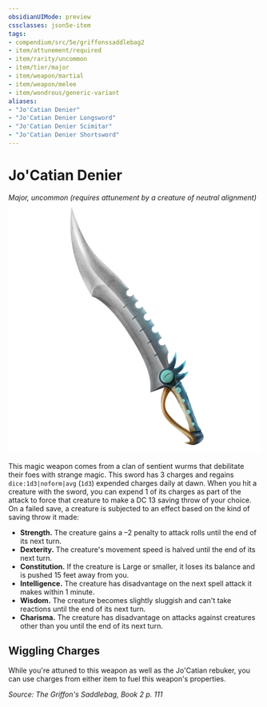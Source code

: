 ```yaml
---
obsidianUIMode: preview
cssclasses: json5e-item
tags:
- compendium/src/5e/griffonssaddlebag2
- item/attunement/required
- item/rarity/uncommon
- item/tier/major
- item/weapon/martial
- item/weapon/melee
- item/wondrous/generic-variant
aliases: 
- "Jo'Catian Denier"
- "Jo'Catian Denier Longsword"
- "Jo'Catian Denier Scimitar"
- "Jo'Catian Denier Shortsword"
---
```

# Jo'Catian Denier
*Major, uncommon (requires attunement by a creature of neutral alignment)*  
![](https://raw.githubusercontent.com/TheGiddyLimit/homebrew-img/main/img/GriffonsSaddlebag2/Items/JoCatian-Denier.webp#right)  


This magic weapon comes from a clan of sentient wurms that debilitate their foes with strange magic. This sword has 3 charges and regains `dice:1d3|noform|avg` (`1d3`) expended charges daily at dawn. When you hit a creature with the sword, you can expend 1 of its charges as part of the attack to force that creature to make a DC 13 saving throw of your choice. On a failed save, a creature is subjected to an effect based on the kind of saving throw it made:

- **Strength.** The creature gains a –2 penalty to attack rolls until the end of its next turn.  
- **Dexterity.** The creature's movement speed is halved until the end of its next turn.  
- **Constitution.** If the creature is Large or smaller, it loses its balance and is pushed 15 feet away from you.  
- **Intelligence.** The creature has disadvantage on the next spell attack it makes within 1 minute.  
- **Wisdom.** The creature becomes slightly sluggish and can't take reactions until the end of its next turn.  
- **Charisma.** The creature has disadvantage on attacks against creatures other than you until the end of its next turn.  

## Wiggling Charges

While you're attuned to this weapon as well as the Jo'Catian rebuker, you can use charges from either item to fuel this weapon's properties.

*Source: The Griffon's Saddlebag, Book 2 p. 111*